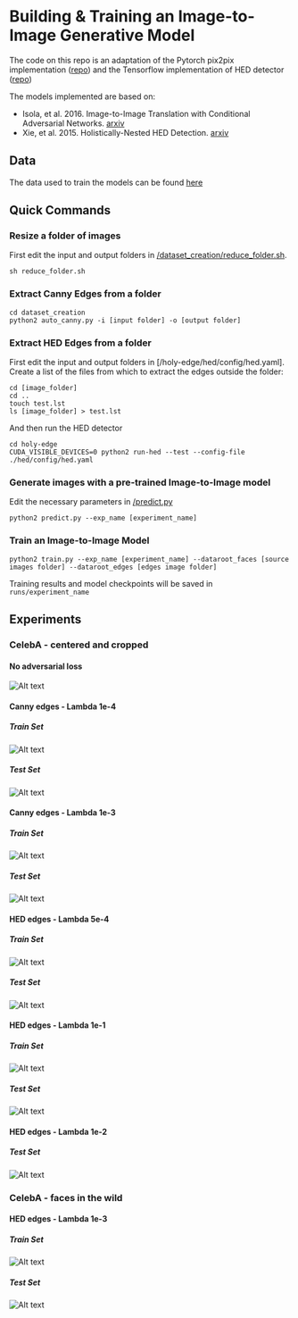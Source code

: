 # Building & Training an Image-to-Image Generative Model

The code on this repo is an adaptation of the Pytorch pix2pix implementation ([repo](https://github.com/junyanz/pytorch-CycleGAN-and-pix2pix)) and the Tensorflow implementation of HED detector ([repo](https://github.com/harsimrat-eyeem/holy-edge))

The models implemented are based on:
* Isola, et al. 2016. Image-to-Image Translation with Conditional Adversarial Networks. [arxiv](https://arxiv.org/abs/1611.07004)
* Xie, et al. 2015. Holistically-Nested HED Detection. [arxiv](https://arxiv.org/abs/1504.06375)

## Data
The data used to train the models can be found [here](goo.gl/HrVebr)
## Quick Commands
### Resize a folder of images
First edit the input and output folders in [/dataset_creation/reduce_folder.sh](/dataset_creation/reduce_folder.sh).

`sh reduce_folder.sh`

### Extract Canny Edges from a folder
```
cd dataset_creation
python2 auto_canny.py -i [input folder] -o [output folder]
```

### Extract HED Edges from a folder
First edit the input and output folders in [/holy-edge/hed/config/hed.yaml]. 
Create a list of the files from which to extract the edges outside the folder: 

```
cd [image_folder]
cd ..
touch test.lst
ls [image_folder] > test.lst
```

And then run the HED detector
```
cd holy-edge
CUDA_VISIBLE_DEVICES=0 python2 run-hed --test --config-file ./hed/config/hed.yaml
```

### Generate images with a pre-trained Image-to-Image model
Edit the necessary parameters in [/predict.py](/predict.py)
```
python2 predict.py --exp_name [experiment_name]
```

### Train an Image-to-Image Model
```
python2 train.py --exp_name [experiment_name] --dataroot_faces [source images folder] --dataroot_edges [edges image folder]
```
Training results and model checkpoints will be saved in `runs/experiment_name`

## Experiments
### CelebA - centered and cropped
#### No adversarial loss
![Alt text](/img/lambda_0.png?raw=true "Optional Title")

#### Canny edges - Lambda 1e-4
##### Train Set
![Alt text](/img/canny-centered-lambda_1e-4.png?raw=true "Optional Title")
##### Test Set
![Alt text](/img/test-canny-centered-lambda_1e-4.png?raw=true "Optional Title")

#### Canny edges - Lambda 1e-3
##### Train Set
![Alt text](/img/canny-centered-lambda_1e-3.png?raw=true "Optional Title")
##### Test Set
![Alt text](/img/test_canny-centered-lambda_1e-3.png?raw=true "Optional Title")

#### HED edges - Lambda 5e-4
##### Train Set
![Alt text](/img/hed-centered-lambda_5e-4.png?raw=true "Optional Title")
##### Test Set
![Alt text](/img/test-hed-centered-lambda_5e-4.png?raw=true "Optional Title")

#### HED edges - Lambda 1e-1
##### Train Set
![Alt text](/img/hed-centered-lambda_1e-1.png?raw=true "Optional Title")
##### Test Set
![Alt text](/img/test-hed-centered-lambda_1e-1.png?raw=true "Optional Title")

#### HED edges - Lambda 1e-2
##### Test Set
![Alt text](/img/hed-centered-lambda0-01_patch_size.png?raw=true "Optional Title")

### CelebA - faces in the wild
#### HED edges - Lambda 1e-3
##### Train Set
![Alt text](/img/hed-wild-lambda0-001_patch_size30.png?raw=true "Optional Title")
##### Test Set
![Alt text](/img/test-hed-wild-lambda0-001_patch_size30.png?raw=true "Optional Title")
